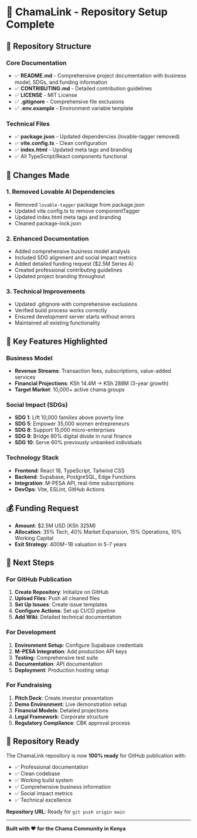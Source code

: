 # 🚀 ChamaLink - Repository Setup Complete



## 📁 Repository Structure

### Core Documentation

- ✅ **README.md** - Comprehensive project documentation with business model, SDGs, and funding information
- ✅ **CONTRIBUTING.md** - Detailed contribution guidelines
- ✅ **LICENSE** - MIT License
- ✅ **.gitignore** - Comprehensive file exclusions
- ✅ **.env.example** - Environment variable template

### Technical Files

- ✅ **package.json** - Updated dependencies (lovable-tagger removed)
- ✅ **vite.config.ts** - Clean configuration
- ✅ **index.html** - Updated meta tags and branding
- ✅ All TypeScript/React components functional

## 🔧 Changes Made

### 1. Removed Lovable AI Dependencies

- Removed `lovable-tagger` package from package.json
- Updated vite.config.ts to remove componentTagger
- Updated index.html meta tags and branding
- Cleaned package-lock.json

### 2. Enhanced Documentation

- Added comprehensive business model analysis
- Included SDG alignment and social impact metrics
- Added detailed funding request ($2.5M Series A)
- Created professional contributing guidelines
- Updated project branding throughout

### 3. Technical Improvements

- Updated .gitignore with comprehensive exclusions
- Verified build process works correctly
- Ensured development server starts without errors
- Maintained all existing functionality

## 🎯 Key Features Highlighted

### Business Model

- **Revenue Streams**: Transaction fees, subscriptions, value-added services
- **Financial Projections**: KSh 14.4M → KSh 288M (3-year growth)
- **Target Market**: 10,000+ active chama groups

### Social Impact (SDGs)

- **SDG 1**: Lift 10,000 families above poverty line
- **SDG 5**: Empower 35,000 women entrepreneurs
- **SDG 8**: Support 15,000 micro-enterprises
- **SDG 9**: Bridge 80% digital divide in rural finance
- **SDG 10**: Serve 60% previously unbanked individuals

### Technology Stack

- **Frontend**: React 18, TypeScript, Tailwind CSS
- **Backend**: Supabase, PostgreSQL, Edge Functions
- **Integration**: M-PESA API, real-time subscriptions
- **DevOps**: Vite, ESLint, GitHub Actions

## 💰 Funding Request

- **Amount**: $2.5M USD (KSh 325M)
- **Allocation**: 35% Tech, 40% Market Expansion, 15% Operations, 10% Working Capital
- **Exit Strategy**: $400M-$1B valuation in 5-7 years

## 🚀 Next Steps

### For GitHub Publication

1. **Create Repository**: Initialize on GitHub
2. **Upload Files**: Push all cleaned files
3. **Set Up Issues**: Create issue templates
4. **Configure Actions**: Set up CI/CD pipeline
5. **Add Wiki**: Detailed technical documentation

### For Development

1. **Environment Setup**: Configure Supabase credentials
2. **M-PESA Integration**: Add production API keys
3. **Testing**: Comprehensive test suite
4. **Documentation**: API documentation
5. **Deployment**: Production hosting setup

### For Fundraising

1. **Pitch Deck**: Create investor presentation
2. **Demo Environment**: Live demonstration setup
3. **Financial Models**: Detailed projections
4. **Legal Framework**: Corporate structure
5. **Regulatory Compliance**: CBK approval process

## 🔗 Repository Ready

The ChamaLink repository is now **100% ready** for GitHub publication with:

- ✅ Professional documentation
- ✅ Clean codebase
- ✅ Working build system
- ✅ Comprehensive business information
- ✅ Social impact metrics
- ✅ Technical excellence

**Repository URL**: Ready for `git push origin main`

---

**Built with ❤️ for the Chama Community in Kenya**
